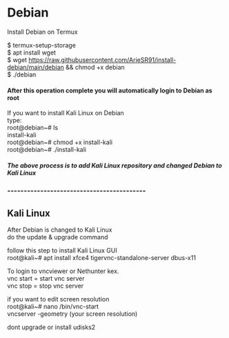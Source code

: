 # Debian
Install Debian on Termux


$ termux-setup-storage\
$ apt install wget\
$ wget https://raw.githubusercontent.com/ArieSR91/install-debian/main/debian && chmod +x debian\
$ ./debian

#### After this operation complete you will automatically login to Debian as root
If you want to install Kali Linux on Debian\
type: \
root@debian~# ls\
install-kali\
root@debian~# chmod +x install-kali\
root@debian~# ./install-kali
##### The above process is to add Kali Linux repository and changed Debian to Kali Linux
### ------------------------------------------
## Kali Linux
After Debian is changed to Kali Linux\
do the update & upgrade command


follow this step to install Kali Linux GUI \
root@kali~# apt install xfce4 tigervnc-standalone-server dbus-x11


To login to vncviewer or Nethunter kex.\
vnc start = start vnc server\
vnc stop = stop vnc server


if you want to edit screen resolution \
root@kali~# nano /bin/vnc-start\
vncserver -geometry (your screen resolution)


dont upgrade or install udisks2
